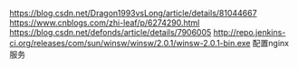 https://blog.csdn.net/Dragon1993vsLong/article/details/81044667 
https://www.cnblogs.com/zhi-leaf/p/6274290.html
https://blog.csdn.net/defonds/article/details/7906005
http://repo.jenkins-ci.org/releases/com/sun/winsw/winsw/2.0.1/winsw-2.0.1-bin.exe
配置nginx服务